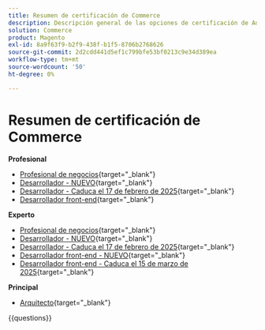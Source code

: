 ```yaml
---
title: Resumen de certificación de Commerce
description: Descripción general de las opciones de certificación de Adobe Commerce
solution: Commerce
product: Magento
exl-id: 8a9f63f9-b2f9-438f-b1f5-8706b2768626
source-git-commit: 2d2cdd441d5ef1c799bfe53bf0213c9e34d389ea
workflow-type: tm+mt
source-wordcount: '50'
ht-degree: 0%

---
```


# Resumen de certificación de Commerce

**Profesional**

* [Profesional de negocios](https://certification.adobe.com/certification/business-practitioner-professional){target="_blank"} <!--AD0-E712-->
* [Desarrollador - NUEVO](https://certification.adobe.com/certification/adobe-commerce-developer-professional-v2){target="_blank"} <!--AD0-E724-->
* [Desarrollador - Caduca el 17 de febrero de 2025](https://certification.adobe.com/certification/commerce-developer-professional){target="_blank"} <!--AD0-E717-->
* [Desarrollador front-end](https://certification.adobe.com/certification/front-end-developer-professional){target="_blank"} <!--AD0-E721-->

**Experto**

* [Profesional de negocios](https://certification.adobe.com/certification/adobe-commerce-business-practitioner-expert){target="_blank"} <!--AD0-E708-->
* [Desarrollador - NUEVO](https://certification.adobe.com/certification/adobe-commerce-developer-expert-v2){target="_blank"} <!--AD0-E716-->
* [Desarrollador - Caduca el 17 de febrero de 2025](https://certification.adobe.com/certification/adobe-commerce-developer-expert){target="_blank"} <!--AD0-E716-->
* [Desarrollador front-end - NUEVO](https://certification.adobe.com/certification/front-end-developer-expert-v2){target="_blank"} <!--AD0-E727-->
* [Desarrollador front-end - Caduca el 15 de marzo de 2025](https://certification.adobe.com/certification/front-end-developer-expert){target="_blank"} <!--AD0-E720-->

**Principal**

* [Arquitecto](https://certification.adobe.com/certification/commerce-architect-master){target="_blank"} <!--AD0-E722-->

{{questions}}

